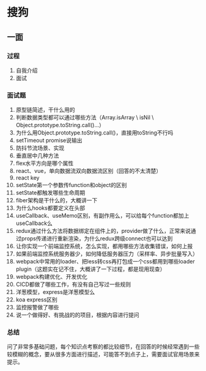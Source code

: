 # 搜狗

## 一面

### 过程

1. 自我介绍
2. 面试

### 面试题

1. 原型链简述，干什么用的
2. 判断数据类型都可以通过哪些方法（Array.isArray \ isNil \ Object.prototype.toString.call()...）
3. 为什么用Object.prototype.toString.call()，直接用toString不行吗
4. setTimeout promise说输出
5. 防抖节流场景、实现
6. 垂直居中几种方法
7. flex水平方向是哪个属性
8. react、vue，单向数据流双向数据流区别（回答的不太清楚）
9. react key
10. setState第一个参数传function和object的区别
11. setState都触发哪些生命周期
12. fiber架构是干什么的，大概讲一下
13. 为什么hooks都要定义在头部
14. useCallback、useMemo区别，有副作用么，可以给每个function都加上useCallback么
15. redux通过什么方法将数据绑定在组件上的，provider做了什么，正常来说通过props传递进行重新渲染，为什么redux跨级connect也可以达到
16. 让你实现一个前端监控系统，怎么实现，都用哪些方法收集错误，如何上报
17. 如果前端监控系统服务器少，如何降低服务器压力（采样率、异步批量写入）
18. webpack中常用的loader、把less转css再打包成一个css都用到哪些loader plugin（这题实在记不住，大概讲了一下过程，都是现用现查）
19. webpack构建优化、开发优化
20. CICD都做了哪些工作，有没有自己写过一些规则
21. 洋葱模型，express是洋葱模型么
22. koa express区别
23. 监控报警做了哪些
24. 说一个做得好、有挑战的的项目，根据内容进行提问

### 总结

问了非常多基础问题，每个知识点考察的都比较细节，在回答的时候经常遇到一些较模糊的概念，要从很多方面进行描述，可能答不到点子上，需要面试官用场景来提示。

